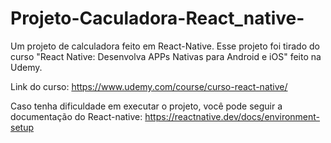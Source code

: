 # Projeto-Caculadora-React_native-
Um projeto de calculadora feito em React-Native. Esse projeto foi tirado do curso "React Native: Desenvolva APPs Nativas para Android e iOS" feito na Udemy.

Link do curso: https://www.udemy.com/course/curso-react-native/

Caso tenha dificuldade em executar o projeto, você pode seguir a documentação do React-native: https://reactnative.dev/docs/environment-setup
